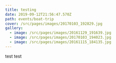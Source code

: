 ```yaml
---
title: testing
date: 2019-09-12T21:56:47.570Z
path: events/boat-trip
cover: /src/pages/images/20170103_192829.jpg
gallery:
  - image: /src/pages/images/20161129_191639.jpg
  - image: /src/pages/images/20170103_194023.jpg
  - image: /src/pages/images/20161115_184135.jpg
---
```

test test
